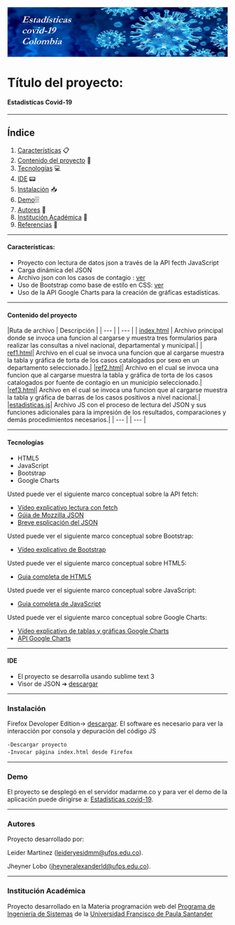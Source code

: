 ![Estadisticas](./images/blue-covid-banner.jpg)
# Título del proyecto:

#### Estadisticas Covid-19 
***
## Índice
1. [Características](#características) 📋
2. [Contenido del proyecto](#contenido-del-proyecto) 📁
3. [Tecnologías](#tecnologías) 💻
4. [IDE](#ide) 📟
5. [Instalación](#instalación) 📥
6. [Demo](#demo)🗄
7. [Autores](#autores) 🧍
8. [Institución Académica](#institución-académica) 🏫
9. [Referencias](#referencias) 📎
***

#### Características:

  - Proyecto con lectura de datos json a través de la API fecth JavaScript
  - Carga dinámica del JSON 
  - Archivo json con los casos de contagio : [ver](https://www.datos.gov.co/resource/gt2j-8ykr.json)
  - Uso de Bootstrap como base de estilo en CSS: [ver](https://getbootstrap.com/)
  - Uso de la API Google Charts para la creación de gráficas estadísticas.
***
  #### Contenido del proyecto
  |Ruta de archivo | Descripción | 
  | --- | | --- |
  | [index.html](https://gitlab.com/Wolf21/estadisticascovid/-/blob/master/index.html) | Archivo principal donde se invoca una funcion al cargarse y muestra tres formularios para realizar las consultas a nivel nacional, departamental y municipal.|
  | [ref1.html](https://gitlab.com/Wolf21/estadisticascovid/-/blob/master/html/ref1.html)|  Archivo en el cual se invoca una funcion que al cargarse muestra la tabla y gráfica de torta de los casos catalogados por sexo en un departamento seleccionado.|
  |[ref2.html](https://gitlab.com/Wolf21/estadisticascovid/-/blob/master/html/ref2.html)| Archivo en el cual se invoca una funcion que al cargarse muestra la tabla y gráfica de torta de los casos catalogados por fuente de contagio en un municipio seleccionado.|
  |[ref3.html](https://gitlab.com/Wolf21/estadisticascovid/-/blob/master/html/ref3.html)| Archivo en el cual se invoca una funcion que al cargarse muestra la tabla y gráfica de barras de los casos positivos a nivel nacional.|
  |[estadisticas.js](https://gitlab.com/Wolf21/estadisticascovid/-/blob/master/js/estadisticas.js)| Archivo JS con el proceso de lectura del JSON y sus funciones adicionales para la impresión de los resultados, comparaciones y demás procedimientos necesarios.|
  | --- | | --- |

***
#### Tecnologías

  - HTML5
  - JavaScript
  - Bootstrap
  - Google Charts

Usted puede ver el siguiente marco conceptual sobre la API fetch:

  - [Vídeo explicativo lectura con fetch](https://www.youtube.com/watch?v=DP7Hkr2ss_I)
  - [Gúia de Mozzilla JSON](https://developer.mozilla.org/es/docs/Learn/JavaScript/Objects/JSON)
  - [Breve esplicación del JSON](https://www.w3schools.com/whatis/whatis_json.asp)

Usted puede ver el siguiente marco conceptual sobre Bootstrap:
  - [Vídeo explicativo de Bootstrap](https://www.youtube.com/watch?v=59pex8k8Xr8)

Usted puede ver el siguiente marco conceptual sobre HTML5:
  - [Guia completa de HTML5](https://www.w3schools.com/html/default.asp)

Usted puede ver el siguiente marco conceptual sobre JavaScript:
  - [Guia completa de JavaScript](https://www.w3schools.com/js/default.asp)

Usted puede ver el siguiente marco conceptual sobre Google Charts:
  - [Vídeo explicativo de tablas y gráficas Google Charts](https://www.youtube.com/watch?v=QRN91T8rqW4&feature=emb_logo)
  - [API Google Charts](https://developers.google.com/chart)

  ***
#### IDE

- El proyecto se desarrolla usando sublime text 3 
- Visor de JSON ➔ [descargar](http://jsonviewer.stack.hu/)

***
### Instalación

Firefox Devoloper Edition-> [descargar](https://www.mozilla.org/es-ES/firefox/developer/).
El software es necesario para ver la interacción por consola y depuración del código JS


```sh
-Descargar proyecto
-Invocar página index.html desde Firefox 
```

***
### Demo

El proyecto se desplegó en el servidor madarme.co y para ver el demo de la aplicación puede dirigirse a: [Estadísticas covid-19](http://ufps22.madarme.co/estadistica_covid/index.html).

***
### Autores
Proyecto desarrollado por: 

Leider Martinez (<leideryesidmm@ufps.edu.co>).
                          
Jheyner Lobo (<jheyneralexanderld@ufps.edu.co>).

***
### Institución Académica   
Proyecto desarrollado en la Materia programación web del  [Programa de Ingeniería de Sistemas] de la [Universidad Francisco de Paula Santander]


   [Programa de Ingeniería de Sistemas]:<https://ingsistemas.cloud.ufps.edu.co/>
   [Universidad Francisco de Paula Santander]:<https://ww2.ufps.edu.co/>
